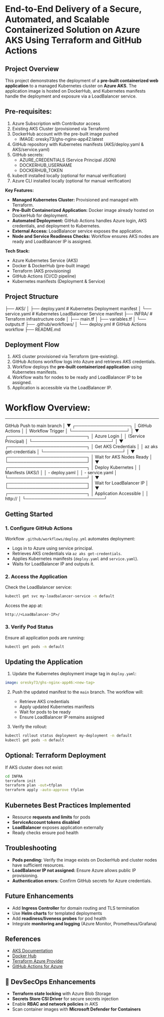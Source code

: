 # End-to-End Delivery of a Secure, Automated, and Scalable Containerized Solution on Azure AKS Using Terraform and GitHub Actions

## Project Overview

This project demonstrates the deployment of a **pre-built containerized web application** to a managed Kubernetes cluster on **Azure AKS**. The application image is hosted on DockerHub, and Kubernetes manifests handle the deployment and exposure via a LoadBalancer service.

Pre-requisites:
---------------
1. Azure Subscription with Contributor access
2. Existing AKS Cluster (provisioned via Terraform)
3. DockerHub account with the pre-built image pushed
   - IMAGE: oresky73/ghs-nginx-app42:latest
4. GitHub repository with Kubernetes manifests (AKS/deploy.yaml & AKS/service.yaml)
5. GitHub secrets:
   - AZURE_CREDENTIALS (Service Principal JSON)
   - DOCKERHUB_USERNAME
   - DOCKERHUB_TOKEN
6. kubectl installed locally (optional for manual verification)
7. Azure CLI installed locally (optional for manual verification)


**Key Features:**

* **Managed Kubernetes Cluster:** Provisioned and managed with Terraform.
* **Pre-Built Containerized Application:** Docker image already hosted on DockerHub for deployment.
* **Automated Deployment:** GitHub Actions handles Azure login, AKS credentials, and deployment to Kubernetes.
* **External Access:** LoadBalancer service exposes the application.
* **Node and Service Readiness Checks:** Workflow ensures AKS nodes are ready and LoadBalancer IP is assigned.

**Tech Stack:**

* Azure Kubernetes Service (AKS)
* Docker & DockerHub (pre-built image)
* Terraform (AKS provisioning)
* GitHub Actions (CI/CD pipeline)
* Kubernetes manifests (Deployment & Service)


## Project Structure


├── AKS/
│   ├── deploy.yaml         # Kubernetes Deployment manifest
│   └── service.yaml        # Kubernetes LoadBalancer Service manifest
├── INFRA/                  # Terraform infrastructure code
│   ├── main.tf
│   ├── variables.tf
│   └── outputs.tf
├── .github/workflows/
│   └── deploy.yml          # GitHub Actions workflow
├── README.md


## Deployment Flow

1. AKS cluster provisioned via Terraform (pre-existing).
2. GitHub Actions workflow logs into Azure and retrieves AKS credentials.
3. Workflow deploys the **pre-built containerized application** using Kubernetes manifests.
4. Workflow waits for nodes to be ready and LoadBalancer IP to be assigned.
5. Application is accessible via the LoadBalancer IP.

# Workflow Overview:
------------------
GitHub Push to main branch
          │
          ▼
   ┌──────────────────┐
   │ GitHub Actions   │
   │ Workflow Trigger │
   └──────────────────┘
          │
          ▼
   ┌──────────────────────────┐
   │ Azure Login              │
   │ (Service Principal)      │
   └──────────────────────────┘
          │
          ▼
   ┌──────────────────────────┐
   │ Get AKS Credentials      │
   │ az aks get-credentials   │
   └──────────────────────────┘
          │
          ▼
   ┌──────────────────────────┐
   │ Wait for AKS Nodes Ready │
   └──────────────────────────┘
          │
          ▼
   ┌──────────────────────────┐
   │ Deploy Kubernetes        │
   │ Manifests (AKS/)         │
   │ - deploy.yaml            │
   │ - service.yaml           │
   └──────────────────────────┘
          │
          ▼
   ┌──────────────────────────┐
   │ Wait for LoadBalancer IP │
   └──────────────────────────┘
          │
          ▼
   ┌──────────────────────────┐
   │ Application Accessible   │
   │ http://<LoadBalancer-IP> │
   └──────────────────────────┘


## Getting Started

### 1. Configure GitHub Actions

Workflow `.github/workflows/deploy.yml` automates deployment:

* Logs in to Azure using service principal.
* Retrieves AKS credentials via `az aks get-credentials`.
* Applies Kubernetes manifests (`deploy.yaml` and `service.yaml`).
* Waits for LoadBalancer IP and outputs it.

### 2. Access the Application

Check the LoadBalancer service:

```bash
kubectl get svc my-loadbalancer-service -n default
```

Access the app at:

```
http://<LoadBalancer-IP>/
```

### 3. Verify Pod Status

Ensure all application pods are running:

```bash
kubectl get pods -n default
```

## Updating the Application

1. Update the Kubernetes deployment image tag in `deploy.yaml`:

```yaml
image: oresky73/ghs-nginx-app46:<new-tag>
```

2. Push the updated manifest to the `main` branch. The workflow will:

    * Retrieve AKS credentials
    * Apply updated Kubernetes manifests
    * Wait for pods to be ready
    * Ensure LoadBalancer IP remains assigned

3. Verify the rollout:

```bash
kubectl rollout status deployment my-deployment -n default
kubectl get pods -n default
```

## Optional: Terraform Deployment

If AKS cluster does not exist:

```bash
cd INFRA
terraform init
terraform plan -out=tfplan
terraform apply -auto-approve tfplan
```

## Kubernetes Best Practices Implemented

* Resource **requests and limits** for pods
* **ServiceAccount tokens disabled**
* **LoadBalancer** exposes application externally
* Ready checks ensure pod health


## Troubleshooting

* **Pods pending:** Verify the image exists on DockerHub and cluster nodes have sufficient resources.
* **LoadBalancer IP not assigned:** Ensure Azure allows public IP provisioning.
* **Authentication errors:** Confirm GitHub secrets for Azure credentials.


## Future Enhancements

* Add **Ingress Controller** for domain routing and TLS termination
* Use **Helm charts** for templated deployments
* Add **readiness/liveness probes** for pod health
* Integrate **monitoring and logging** (Azure Monitor, Prometheus/Grafana)


## References

* [AKS Documentation](https://learn.microsoft.com/en-us/azure/aks/)
* [Docker Hub](https://hub.docker.com/)
* [Terraform Azure Provider](https://registry.terraform.io/providers/hashicorp/azurerm/latest/docs)
* [GitHub Actions for Azure](https://github.com/Azure/actions)


## 🔐 DevSecOps Enhancements

* **Terraform state locking** with Azure Blob Storage
* **Secrets Store CSI Driver** for secure secrets injection
* Enable **RBAC and network policies** in AKS
* Scan container images with **Microsoft Defender for Containers**

